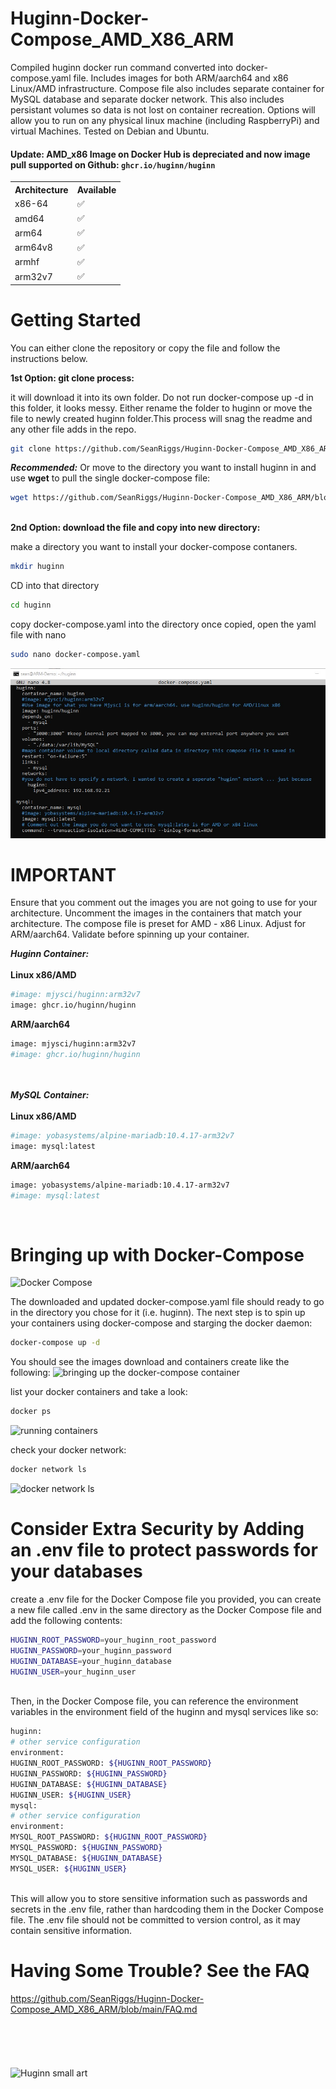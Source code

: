 # Huginn-Docker-Compose_AMD_X86_ARM
Compiled huginn docker run command converted into docker-compose.yaml file. Includes images for both ARM/aarch64 and x86 Linux/AMD infrastructure. Compose file also includes separate container for MySQL database and separate docker network. This also includes persistant volumes so data is not lost on container recreation. Options will allow you to run on any physical linux machine (including RaspberryPi) and virtual Machines. Tested on Debian and Ubuntu.
</br>
#### Update: AMD_x86 Image on Docker Hub is depreciated and now image pull supported on Github: <code>ghcr.io/huginn/huginn</code>

<table>
<tr>
<th>Architecture</th>
<th>Available</th>	
</tr>
<tr>
<td>x86-64</td>
<td>✅</td>
</tr>
<tr>
<td>amd64</td>
<td>✅</td>
</tr>
<tr>	
<td>arm64</td>
<td>✅</td>
</tr>
<tr>
<td>arm64v8</td>
<td>✅</td>
</tr>
<tr>
<td>armhf</td>
<td>✅</td>
</tr>
<td>arm32v7</td>
<td>✅	</td>
</table>

# Getting Started

You can either clone the repository or copy the file and follow the instructions below.

<strong>1st Option: git clone process:</strong>

it will download it into its own folder. Do not run docker-compose up -d in this folder, it looks messy. Either rename the folder to huginn or move the file to newly created huginn folder.This process will snag the readme and any other file adds in the repo.

```bash
git clone https://github.com/SeanRiggs/Huginn-Docker-Compose_AMD_X86_ARM.git
```

<b><i>Recommended:</i></b> Or move to the directory you want to install huginn in and use <b>wget</b> to pull the single docker-compose file:

```bash
wget https://github.com/SeanRiggs/Huginn-Docker-Compose_AMD_X86_ARM/blob/main/docker-compose.yaml
```

</br>
<strong>2nd Option: download the file and copy into new directory:</strong>

make a directory you want to install your docker-compose contaners.

```bash
mkdir huginn
```

CD into that directory

```bash
cd huginn
```

copy docker-compose.yaml into the directory
once copied, open the yaml file with nano

```bash
sudo nano docker-compose.yaml
```
<p align="center"><img src="https://github.com/SeanRiggs/Huginn-Docker-Compose_AMD_X86_ARM/blob/main/images/docker-compose%20example.jpg"</p>

# IMPORTANT

Ensure that you comment out the images you are not going to use for your architecture. Uncomment the images in the containers that match your architecture.
The compose file is preset for AMD - x86 Linux. Adjust for ARM/aarch64. Validate before spinning up your container.

<strong><i>Huginn Container:</i></strong>
</br>
</br>
<strong>Linux x86/AMD</strong>

```bash
#image: mjysci/huginn:arm32v7 
image: ghcr.io/huginn/huginn
```

<strong>ARM/aarch64</strong>

```bash
image: mjysci/huginn:arm32v7 
#image: ghcr.io/huginn/huginn
```
</br>
</br>
<strong><i>MySQL Container:</i></strong>
</br>
</br>
<strong>Linux x86/AMD</strong>
</br>

```bash
#image: yobasystems/alpine-mariadb:10.4.17-arm32v7
image: mysql:latest
```
<strong>ARM/aarch64</strong>

```bash
image: yobasystems/alpine-mariadb:10.4.17-arm32v7
#image: mysql:latest
```
</br>

# Bringing up with Docker-Compose

![Docker Compose ](https://user-images.githubusercontent.com/111924572/188755814-af9ef5fd-9aa5-44a4-81dc-47bf7a1a5849.png)

The downloaded and updated docker-compose.yaml file should ready to go in the directory you chose for it (i.e. huginn). The next step is to spin up your containers using docker-compose and starging the docker daemon:

```bash
docker-compose up -d
```

You should see the images download and containers create like the following: 
![bringing up the docker-compose container](https://user-images.githubusercontent.com/111924572/188754670-9d5416b5-151c-43fb-9269-0c7955d1617b.jpg)

list your docker containers and take a look: 

```bash
docker ps
```

![running containers](https://user-images.githubusercontent.com/111924572/188754917-7a040726-8e19-4aa3-9e31-4f2ffd858a1c.jpg)

check your docker network:

```bash
docker network ls
```

![docker network ls](https://user-images.githubusercontent.com/111924572/188755073-3401ff3d-4157-4f22-b882-2c704eebe8b1.jpg)

# Consider Extra Security by Adding an .env file to protect passwords for your databases

create a .env file for the Docker Compose file you provided, you can create a new file called .env in the same directory as the Docker Compose file and add the following contents:
</br>
```bash
HUGINN_ROOT_PASSWORD=your_huginn_root_password
HUGINN_PASSWORD=your_huginn_password
HUGINN_DATABASE=your_huginn_database
HUGINN_USER=your_huginn_user
```
</br>
Then, in the Docker Compose file, you can reference the environment variables in the environment field of the huginn and mysql services like so:

```bash
huginn:
# other service configuration
environment:
HUGINN_ROOT_PASSWORD: ${HUGINN_ROOT_PASSWORD}
HUGINN_PASSWORD: ${HUGINN_PASSWORD}
HUGINN_DATABASE: ${HUGINN_DATABASE}
HUGINN_USER: ${HUGINN_USER}
mysql:
# other service configuration
environment:
MYSQL_ROOT_PASSWORD: ${HUGINN_ROOT_PASSWORD}
MYSQL_PASSWORD: ${HUGINN_PASSWORD}
MYSQL_DATABASE: ${HUGINN_DATABASE}
MYSQL_USER: ${HUGINN_USER}
```
</br>
This will allow you to store sensitive information such as passwords and secrets in the .env file, rather than hardcoding them in the Docker Compose file. The .env file should not be committed to version control, as it may contain sensitive information.

# Having Some Trouble? See the FAQ

https://github.com/SeanRiggs/Huginn-Docker-Compose_AMD_X86_ARM/blob/main/FAQ.md
</br>
</br>
</br>
</br>
</br>
</br>
![Huginn small art](https://user-images.githubusercontent.com/111924572/188938817-6fa7d75f-948d-4f40-9706-df0bff4b1529.jpg)


